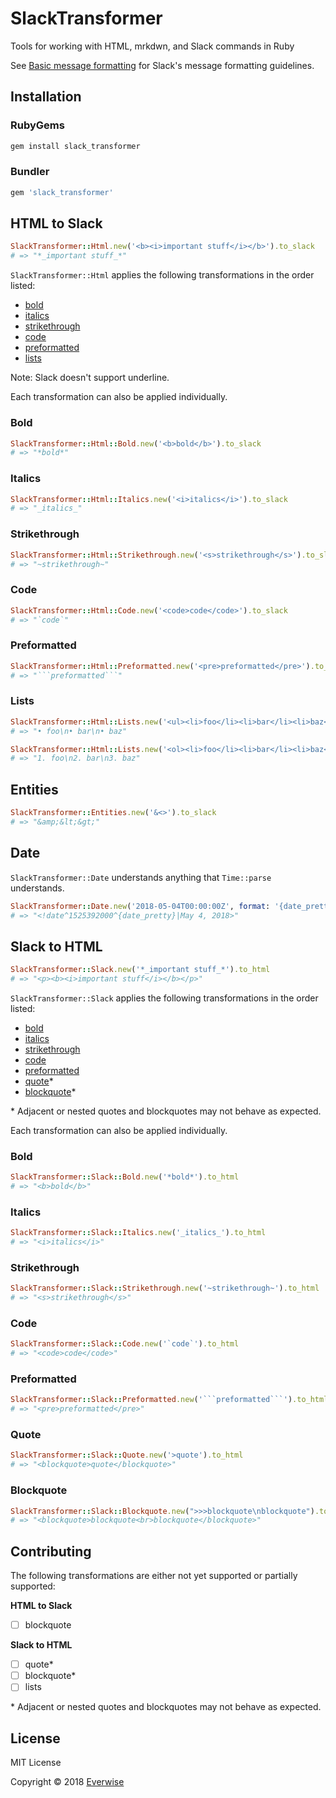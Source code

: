 # SlackTransformer

Tools for working with HTML, mrkdwn, and Slack commands in Ruby

See [Basic message formatting](https://api.slack.com/docs/message-formatting) for Slack's message formatting guidelines.

## Installation

### RubyGems

```bash
gem install slack_transformer
```

### Bundler

```ruby
gem 'slack_transformer'
```

## HTML to Slack

```ruby
SlackTransformer::Html.new('<b><i>important stuff</i></b>').to_slack
# => "*_important stuff_*"
```

`SlackTransformer::Html` applies the following transformations in the order listed:

* [bold](#bold)
* [italics](#italics)
* [strikethrough](#strikethrough)
* [code](#code)
* [preformatted](#preformatted)
* [lists](#lists)

Note: Slack doesn't support underline.

Each transformation can also be applied individually.

### Bold

```ruby
SlackTransformer::Html::Bold.new('<b>bold</b>').to_slack
# => "*bold*"
```

### Italics

```ruby
SlackTransformer::Html::Italics.new('<i>italics</i>').to_slack
# => "_italics_"
```

### Strikethrough

```ruby
SlackTransformer::Html::Strikethrough.new('<s>strikethrough</s>').to_slack
# => "~strikethrough~"
```

### Code

```ruby
SlackTransformer::Html::Code.new('<code>code</code>').to_slack
# => "`code`"
```

### Preformatted

```ruby
SlackTransformer::Html::Preformatted.new('<pre>preformatted</pre>').to_slack
# => "```preformatted```"
```

### Lists

```ruby
SlackTransformer::Html::Lists.new('<ul><li>foo</li><li>bar</li><li>baz</li></ul>').to_slack
# => "• foo\n• bar\n• baz"

SlackTransformer::Html::Lists.new('<ol><li>foo</li><li>bar</li><li>baz</li></ol>').to_slack
# => "1. foo\n2. bar\n3. baz"
```

## Entities

```ruby
SlackTransformer::Entities.new('&<>').to_slack
# => "&amp;&lt;&gt;"
```

## Date

`SlackTransformer::Date` understands anything that `Time::parse` understands.

```ruby
SlackTransformer::Date.new('2018-05-04T00:00:00Z', format: '{date_pretty}', fallback: 'May 4, 2018').to_slack
# => "<!date^1525392000^{date_pretty}|May 4, 2018>"
```

## Slack to HTML

```ruby
SlackTransformer::Slack.new('*_important stuff_*').to_html
# => "<p><b><i>important stuff</i></b></p>"
```

`SlackTransformer::Slack` applies the following transformations in the order listed:


* [bold](#bold-1)
* [italics](#italics-1)
* [strikethrough](#strikethrough-1)
* [code](#code-1)
* [preformatted](#preformatted-1)
* [quote](#quote)*
* [blockquote](#blockquote)*

\* Adjacent or nested quotes and blockquotes may not behave as expected.

Each transformation can also be applied individually.


### Bold

```ruby
SlackTransformer::Slack::Bold.new('*bold*').to_html
# => "<b>bold</b>"
```

### Italics

```ruby
SlackTransformer::Slack::Italics.new('_italics_').to_html
# => "<i>italics</i>"
```

### Strikethrough

```ruby
SlackTransformer::Slack::Strikethrough.new('~strikethrough~').to_html
# => "<s>strikethrough</s>"
```

### Code

```ruby
SlackTransformer::Slack::Code.new('`code`').to_html
# => "<code>code</code>"
```

### Preformatted

```ruby
SlackTransformer::Slack::Preformatted.new('```preformatted```').to_html
# => "<pre>preformatted</pre>"
```

### Quote

```ruby
SlackTransformer::Slack::Quote.new('>quote').to_html
# => "<blockquote>quote</blockquote>"
```

### Blockquote

```ruby
SlackTransformer::Slack::Blockquote.new(">>>blockquote\nblockquote").to_html
# => "<blockquote>blockquote<br>blockquote</blockquote>"
```

## Contributing

The following transformations are either not yet supported or partially supported:

**HTML to Slack**
* [ ] blockquote

**Slack to HTML**
* [ ] quote*
* [ ] blockquote*
* [ ] lists

\* Adjacent or nested quotes and blockquotes may not behave as expected.

## License

MIT License

Copyright © 2018 [Everwise](https://github.com/everwise)
